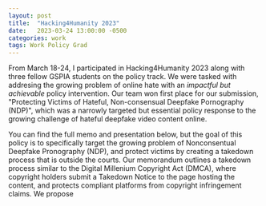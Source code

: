 ```yaml
---
layout: post
title:  "Hacking4Humanity 2023"
date:   2023-03-24 13:00:00 -0500
categories: work
tags: Work Policy Grad
---
```


From March 18-24, I participated in Hacking4Humanity 2023 along with three fellow GSPIA students on the policy track. We were tasked with addresing the growing problem of online hate with an *impactful but achievable* policy intervention. Our team won first place for our submission, "Protecting Victims of Hateful, Non-consensual Deepfake Pornography (NDP)", which was a narrowly targeted but essential policy response to the growing challenge of hateful deepfake video content online.

You can find the full memo and presentation below, but the goal of this policy is to specifically target the growing problem of Nonconsentual Deepfake Pronography (NDP), and protect victims by creating a takedown process that is outside the courts. Our memorandum outlines a takedown process similar to the Digital Millenium Copyright Act (DMCA), where copyright holders submit a Takedown Notice to the page hosting the content, and protects compliant platforms from copyright infringement claims. We propose 

<object data="/assets/DHS Presentation.pdf" width="750" height="475" type='application/pdf'></object>
<div class="row">
  <div class="column"></div>
  <div class="column"></div>
</div> 
